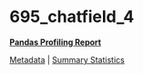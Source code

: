 # 695_chatfield_4

[**Pandas Profiling Report**](https://epistasislab.github.io/penn-ml-benchmarks/profile/695_chatfield_4.html)

[Metadata](metadata.yaml) | [Summary Statistics](summary_stats.tsv)
